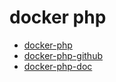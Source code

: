 # docker php

* [docker-php](https://hub.docker.com/_/php/)
* [docker-php-github](https://github.com/docker-library/php)
* [docker-php-doc](https://github.com/docker-library/docs/tree/master/php)
